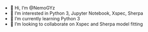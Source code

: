 - 👋 Hi, I’m @NemoGYz
- 👀 I’m interested in Python 3, Jupyter Notebook, Xspec, Sherpa
- 🌱 I’m currently learning Python 3
- 💞️ I’m looking to collaborate on Xspec and Sherpa model fitting

<!---
NemoGYz/NemoGYz is a ✨ special ✨ repository because its `README.md` (this file) appears on your GitHub profile.
You can click the Preview link to take a look at your changes.
--->
